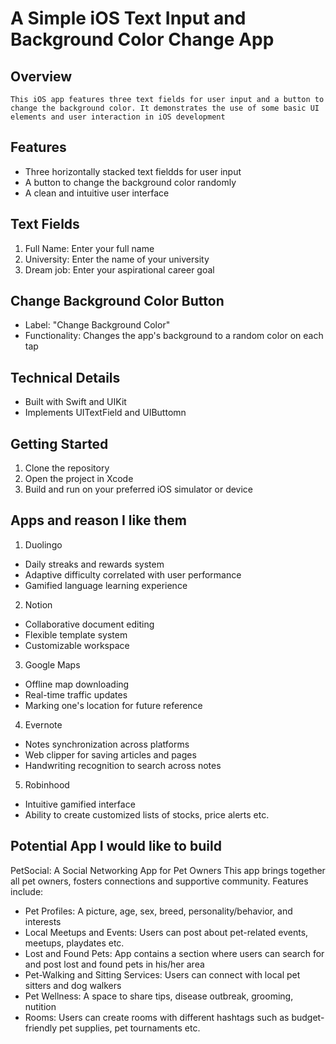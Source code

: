 # A Simple iOS Text Input and Background Color Change App

## Overview
    This iOS app features three text fields for user input and a button to change the background color. It demonstrates the use of some basic UI elements and user interaction in iOS development

## Features
-   Three horizontally stacked text fieldds for user input
-   A button to change the background color randomly
-   A clean and intuitive user interface

## Text Fields
1.  Full Name: Enter your full name
2.  University: Enter the name of your university
3.  Dream job: Enter your aspirational career goal

## Change Background Color Button   
-   Label: "Change Background Color"
-   Functionality: Changes the app's background to a random color on each tap

## Technical Details
-   Built with Swift and UIKit
-   Implements UITextField and UIButtomn

## Getting Started
1.  Clone the repository
2.  Open the project in Xcode
3.  Build and run on your preferred iOS simulator or device


## Apps and reason I like them
1.  Duolingo
-   Daily streaks and rewards system
-   Adaptive difficulty correlated with user performance
-   Gamified language learning experience

2. Notion
-   Collaborative document editing
-   Flexible template system
-   Customizable workspace

3.  Google Maps
-   Offline map downloading
-   Real-time traffic updates
-   Marking one's location for future reference

4.  Evernote
-   Notes synchronization across platforms
-   Web clipper for saving articles and pages
-   Handwriting recognition to search across notes

5.  Robinhood
-   Intuitive gamified interface
-   Ability to create customized lists of stocks, price alerts etc.


## Potential App I would like to build
PetSocial: A Social Networking App for Pet Owners
This app brings together all pet owners, fosters connections and supportive community.
Features include:
-   Pet Profiles: A picture, age, sex, breed, personality/behavior, and interests
-   Local Meetups and Events: Users can post about pet-related events, meetups, playdates etc.
-   Lost and Found Pets: App contains a section where users can search for and post lost and found pets in his/her area
-   Pet-Walking and Sitting Services: Users can connect with local pet sitters and dog walkers 
-   Pet Wellness: A space to share tips, disease outbreak, grooming, nutition
-   Rooms: Users can create rooms with different hashtags such as budget-friendly pet supplies, pet tournaments etc.
